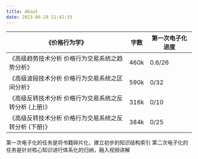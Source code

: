 ```yaml
---
title: About
date: 2023-06-28 21:42:33
---
```



|《价格行为学》|字数|第一次电子化进度|
|-|-|-|
|《高级趋势技术分析 价格行为交易系统之趋势分析》|460k|0.6/26|
|《高级波段技术分析 价格行为交易系统之区间分析》|590k|0/32|
|《高级反转技术分析 价格行为交易系统之反转分析 (上册)》|316k|0/10|
|《高级反转技术分析 价格行为交易系统之反转分析 (下册)》|384k|0/25|

第一次电子化的任务是将书籍碎片化，建立初步的知识结构索引
第二次电子化的任务是针对核心知识进行体系化的归纳，融入视频讲解